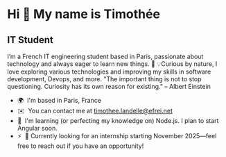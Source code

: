 Hi 👋 My name is Timothée
=========================

IT Student
----------

I’m a French IT engineering student based in Paris, passionate about technology and always eager to learn new things. 🚀 
💡Curious by nature, I love exploring various technologies and improving my skills in software development, Devops, and more. "The important thing is not to stop questioning. Curiosity has its own reason for existing." – Albert Einstein

* 🌍  I'm based in Paris, France
* ✉️  You can contact me at [timothee.landelle@efrei.net](mailto:timothee.landelle@efrei.net)
* 🧠  I'm learning (or perfecting my knowledge on) Node.js. I plan to start Angular soon.
* ⚡  🎯 Currently looking for an internship starting November 2025—feel free to reach out if you have an opportunity!
